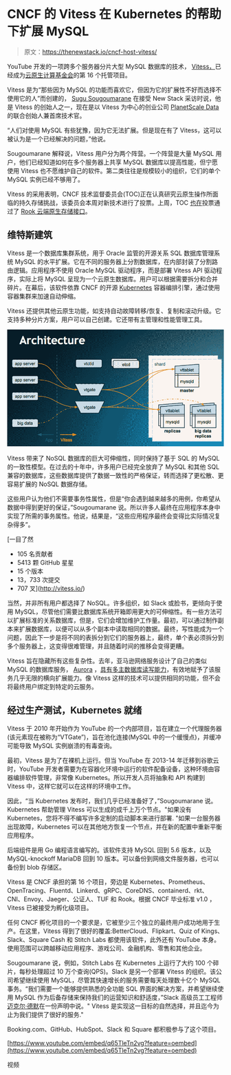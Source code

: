 # CNCF 的 Vitess 在 Kubernetes 的帮助下扩展 MySQL

> 原文：<https://thenewstack.io/cncf-host-vitess/>

YouTube 开发的一项跨多个服务器分片大型 MySQL 数据库的技术， [Vitess，](http://vitess.io/)已经成为[云原生计算基金会](https://www.cncf.io/kubecon-cloudnativecon-events/)的第 16 个托管项目。

Vitess 是为“那些因为 MySQL 的功能而喜欢它，但因为它的扩展性不好而选择不使用它的人”而创建的， [Sugu Sougoumarane](https://twitter.com/ssougou) 在接受 New Stack 采访时说，他是 Vitess 的创始人之一，现在是以 Vitess 为中心的创业公司 [PlanetScale Data](http://www.planetscaledata.com/) 的联合创始人兼首席技术官。

“人们对使用 MySQL 有些犹豫，因为它无法扩展。但是现在有了 Vitess，这可以被认为是一个已经解决的问题，”他说。

Sougoumarane 解释说，Vitess 用户分为两个阵营。一个阵营是大量 MySQL 用户，他们已经知道如何在多个服务器上共享 MySQL 数据库以提高性能，但宁愿使用 Vitess 也不愿维护自己的软件。第二类往往是规模较小的组织，它们的单个 MySQL 实例已经不够用了。

Vitess 的采用表明，CNCF 技术监督委员会(TOC)正在认真研究云原生操作所面临的持久存储挑战，该委员会本周对新技术进行了投票。上周，TOC [也在](https://thenewstack.io/cncfs-rook-project-brings-storage-capability-cloud-native-workloads/)投票通过了 [Rook 云端原生存储接口](https://rook.io/)。

## 维特斯建筑

Vitess 是一个数据库集群系统，用于 Oracle 监管的开源关系 SQL 数据库管理系统 MySQL 的水平扩展。它在不同的服务器上分割数据库，在内部封装了分割路由逻辑。应用程序不使用 Oracle MySQL 驱动程序，而是部署 Vitess API 驱动程序，实际上将 MySQL 呈现为一个云原生数据库。用户可以根据需要拆分和合并碎片。在幕后，该软件依靠 CNCF 的开源 [Kubernetes](/category/kubernetes/) 容器编排引擎，通过使用容器集群来加速自动伸缩。

Vitess 还提供其他云原生功能，如支持自动故障转移/恢复、复制和滚动升级。它支持多种分片方案，用户可以自己创建。它还带有主管理和性能管理工具。

[![](img/4d1f7785de1af20bd2328541db412181.png)](https://storage.googleapis.com/cdn.thenewstack.io/media/2018/02/c54187e7-vitess-architecture.png)

Vitess 带来了 NoSQL 数据库的巨大可伸缩性，同时保持了基于 SQL 的 MySQL 的一致性模型。在过去的十年中，许多用户已经完全放弃了 MySQL 和其他 SQL 兼容的数据库，这些数据库提供了数据一致性的严格保证，转而选择了更松散、更容易扩展的 NoSQL 数据存储。

这些用户认为他们不需要事务性属性，但是“你会遇到越来越多的用例，你希望从数据中得到更好的保证，”Sougoumarane 说。所以许多人最终在应用程序本身中实现了所需的事务属性。他说，结果是，“这些应用程序最终会变得比实际情况复杂得多”。

 [一目了然

*   105 名贡献者
*   5413 颗 GitHub 星星
*   15 个版本
*   13，733 次提交
*   707 叉](http://vitess.io/) 

当然，并非所有用户都选择了 NoSQL。许多组织，如 Slack 或脸书，更倾向于使用 MySQL，尽管他们需要比数据库系统开箱即用更大的可伸缩性。有一些方法可以扩展标准的关系数据库，但是，它们会增加维护工作量。最初，可以通过制作副本来扩展数据库，以便可以从多个副本中读取相同的数据。最终，写性能成为一个问题，因此下一步是将不同的表拆分到它们的服务器上，最终，单个表必须拆分到多个服务器上，这变得很难管理，并且随着时间的推移会变得更糟。

Vitess 旨在隐藏所有这些复杂性。去年，亚马逊网络服务设计了自己的类似 MySQL 的数据库服务， [Aurora](https://aws.amazon.com/rds/aurora/) ，[具有多主数据库读写能力](https://thenewstack.io/aws-takes-kubernetes-offers-serverless-database-service/)，有效地赋予了该服务几乎无限的横向扩展能力。像 Vitess 这样的技术可以提供相同的功能，但不会将最终用户绑定到特定的云服务。

## 经过生产测试，Kubernetes 就绪

Vitess 于 2010 年开始作为 YouTube 的一个内部项目，旨在建立一个代理服务器(该元素现在被称为“VTGate”)，旨在池化连接(MySQL 中的一个缓慢点)，并缓冲可能导致 MySQL 实例崩溃的有毒查询。

最初，Vitess 是为了在裸机上运行。但当 YouTube 在 2013-14 年迁移到谷歌云时，YouTube 开发者需要为在容器化环境中运行的软件配备设备，这种环境由容器编排软件管理，非常像 Kubernetes。所以开发人员将抽象和 API 构建到 Vitess 中，这样它就可以在这样的环境中工作。

因此，“当 Kubernetes 发布时，我们几乎已经准备好了，”Sougoumarane 说。Kubernetes 帮助管理 Vitess 可以生成的成千上万个节点。"如果没有 Kubernetes，您将不得不编写许多定制的启动脚本来进行部署. "如果一台服务器出现故障，Kubernetes 可以在其他地方恢复一个节点，并在新的配置中重新平衡应用程序。

后端组件是用 Go 编程语言编写的。该软件支持 MySQL 回到 5.6 版本，以及 MySQL-knockoff MariaDB 回到 10 版本。可以备份到网络文件服务器，也可以备份到 blob 存储区。

Vitess 是 CNCF 承担的第 16 个项目，旁边是 Kubernetes、Prometheus、OpenTracing、Fluentd、Linkerd、gRPC、CoreDNS、containerd、rkt、CNI、Envoy、Jaeger、公证人、TUF 和 Rook。根据 CNCF 毕业标准 v1.0 ，Vitess 已被接受为孵化级项目。

任何 CNCF 孵化项目的一个要求是，它被至少三个独立的最终用户成功地用于生产。在这里，Vitess 得到了很好的覆盖:BetterCloud、Flipkart、Quiz of Kings、Slack、Square Cash 和 Stitch Labs 都使用该软件，此外还有 YouTube 本身。使用范围可以跨越移动应用程序、游戏公司、金融机构、零售和其他企业。

Sougoumarane 说，例如，Stitch Labs 在 Kubernetes 上运行了大约 100 个碎片，每秒处理超过 10 万个查询(QPS)。Slack 是另一个部署 Vitess 的组织。该公司希望继续使用 MySQL，尽管其快速增长的服务需要每天处理数十亿个 MySQL 事务。“我们需要一个能够提供熟悉的全功能 SQL 界面的解决方案，并希望继续使用 MySQL 作为后备存储来保持我们的运营知识和舒适度，”Slack 高级员工工程师[迈克尔·德默](https://www.linkedin.com/in/demmer/)在一份声明中说。" Vitess 是实现这一目标的自然选择，并且迄今为止为我们提供了很好的服务."

Booking.com、GitHub、HubSpot、Slack 和 Square 都积极参与了这个项目。

[https://www.youtube.com/embed/q65TleTn2vg?feature=oembed](https://www.youtube.com/embed/q65TleTn2vg?feature=oembed)

视频

<svg xmlns:xlink="http://www.w3.org/1999/xlink" viewBox="0 0 68 31" version="1.1"><title>Group</title> <desc>Created with Sketch.</desc></svg>